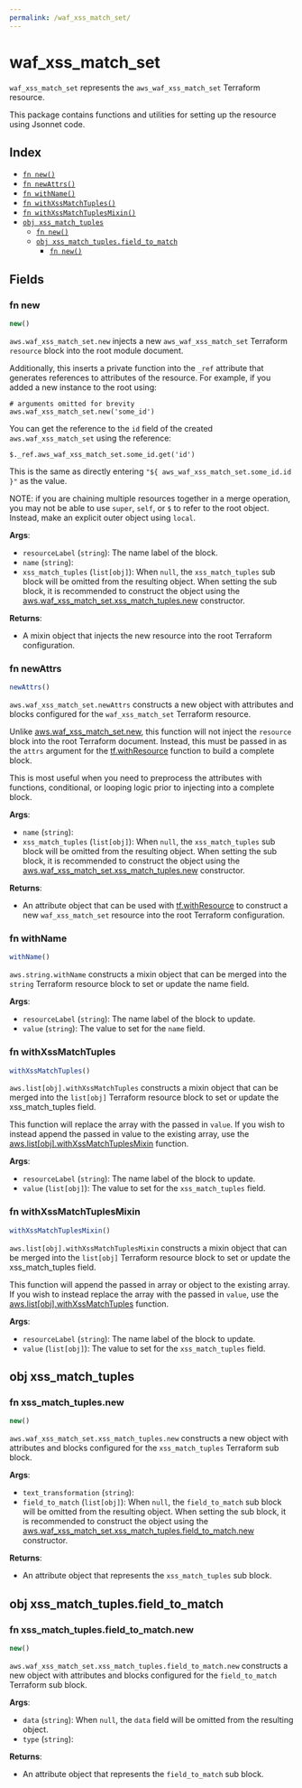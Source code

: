```yaml
---
permalink: /waf_xss_match_set/
---
```


# waf_xss_match_set

`waf_xss_match_set` represents the `aws_waf_xss_match_set` Terraform resource.



This package contains functions and utilities for setting up the resource using Jsonnet code.


## Index

* [`fn new()`](#fn-new)
* [`fn newAttrs()`](#fn-newattrs)
* [`fn withName()`](#fn-withname)
* [`fn withXssMatchTuples()`](#fn-withxssmatchtuples)
* [`fn withXssMatchTuplesMixin()`](#fn-withxssmatchtuplesmixin)
* [`obj xss_match_tuples`](#obj-xss_match_tuples)
  * [`fn new()`](#fn-xss_match_tuplesnew)
  * [`obj xss_match_tuples.field_to_match`](#obj-xss_match_tuplesfield_to_match)
    * [`fn new()`](#fn-xss_match_tuplesfield_to_matchnew)

## Fields

### fn new

```ts
new()
```


`aws.waf_xss_match_set.new` injects a new `aws_waf_xss_match_set` Terraform `resource`
block into the root module document.

Additionally, this inserts a private function into the `_ref` attribute that generates references to attributes of the
resource. For example, if you added a new instance to the root using:

    # arguments omitted for brevity
    aws.waf_xss_match_set.new('some_id')

You can get the reference to the `id` field of the created `aws.waf_xss_match_set` using the reference:

    $._ref.aws_waf_xss_match_set.some_id.get('id')

This is the same as directly entering `"${ aws_waf_xss_match_set.some_id.id }"` as the value.

NOTE: if you are chaining multiple resources together in a merge operation, you may not be able to use `super`, `self`,
or `$` to refer to the root object. Instead, make an explicit outer object using `local`.

**Args**:
  - `resourceLabel` (`string`): The name label of the block.
  - `name` (`string`): 
  - `xss_match_tuples` (`list[obj]`):  When `null`, the `xss_match_tuples` sub block will be omitted from the resulting object. When setting the sub block, it is recommended to construct the object using the [aws.waf_xss_match_set.xss_match_tuples.new](#fn-xss_match_tuplesnew) constructor.

**Returns**:
- A mixin object that injects the new resource into the root Terraform configuration.


### fn newAttrs

```ts
newAttrs()
```


`aws.waf_xss_match_set.newAttrs` constructs a new object with attributes and blocks configured for the `waf_xss_match_set`
Terraform resource.

Unlike [aws.waf_xss_match_set.new](#fn-new), this function will not inject the `resource`
block into the root Terraform document. Instead, this must be passed in as the `attrs` argument for the
[tf.withResource](https://github.com/tf-libsonnet/core/tree/main/docs#fn-withresource) function to build a complete block.

This is most useful when you need to preprocess the attributes with functions, conditional, or looping logic prior to
injecting into a complete block.

**Args**:
  - `name` (`string`): 
  - `xss_match_tuples` (`list[obj]`):  When `null`, the `xss_match_tuples` sub block will be omitted from the resulting object. When setting the sub block, it is recommended to construct the object using the [aws.waf_xss_match_set.xss_match_tuples.new](#fn-xss_match_tuplesnew) constructor.

**Returns**:
  - An attribute object that can be used with [tf.withResource](https://github.com/tf-libsonnet/core/tree/main/docs#fn-withresource) to construct a new `waf_xss_match_set` resource into the root Terraform configuration.


### fn withName

```ts
withName()
```

`aws.string.withName` constructs a mixin object that can be merged into the `string`
Terraform resource block to set or update the name field.



**Args**:
  - `resourceLabel` (`string`): The name label of the block to update.
  - `value` (`string`): The value to set for the `name` field.


### fn withXssMatchTuples

```ts
withXssMatchTuples()
```

`aws.list[obj].withXssMatchTuples` constructs a mixin object that can be merged into the `list[obj]`
Terraform resource block to set or update the xss_match_tuples field.

This function will replace the array with the passed in `value`. If you wish to instead append the
passed in value to the existing array, use the [aws.list[obj].withXssMatchTuplesMixin](TODO) function.


**Args**:
  - `resourceLabel` (`string`): The name label of the block to update.
  - `value` (`list[obj]`): The value to set for the `xss_match_tuples` field.


### fn withXssMatchTuplesMixin

```ts
withXssMatchTuplesMixin()
```

`aws.list[obj].withXssMatchTuplesMixin` constructs a mixin object that can be merged into the `list[obj]`
Terraform resource block to set or update the xss_match_tuples field.

This function will append the passed in array or object to the existing array. If you wish
to instead replace the array with the passed in `value`, use the [aws.list[obj].withXssMatchTuples](TODO)
function.


**Args**:
  - `resourceLabel` (`string`): The name label of the block to update.
  - `value` (`list[obj]`): The value to set for the `xss_match_tuples` field.


## obj xss_match_tuples



### fn xss_match_tuples.new

```ts
new()
```


`aws.waf_xss_match_set.xss_match_tuples.new` constructs a new object with attributes and blocks configured for the `xss_match_tuples`
Terraform sub block.



**Args**:
  - `text_transformation` (`string`): 
  - `field_to_match` (`list[obj]`):  When `null`, the `field_to_match` sub block will be omitted from the resulting object. When setting the sub block, it is recommended to construct the object using the [aws.waf_xss_match_set.xss_match_tuples.field_to_match.new](#fn-xss_match_tuplesfield_to_matchnew) constructor.

**Returns**:
  - An attribute object that represents the `xss_match_tuples` sub block.


## obj xss_match_tuples.field_to_match



### fn xss_match_tuples.field_to_match.new

```ts
new()
```


`aws.waf_xss_match_set.xss_match_tuples.field_to_match.new` constructs a new object with attributes and blocks configured for the `field_to_match`
Terraform sub block.



**Args**:
  - `data` (`string`):  When `null`, the `data` field will be omitted from the resulting object.
  - `type` (`string`): 

**Returns**:
  - An attribute object that represents the `field_to_match` sub block.
